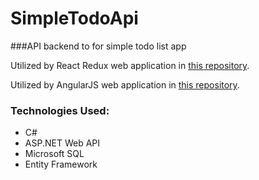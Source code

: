 # SimpleTodoApi
###API backend to for simple todo list app

Utilized by React Redux web application in [this repository](https://github.com/Ailuridaes/ReactTodo).

Utilized by AngularJS web application in [this repository](https://github.com/Ailuridaes/SimpleTodoApp).

### Technologies Used:
- C#
- ASP.NET Web API
- Microsoft SQL
- Entity Framework
